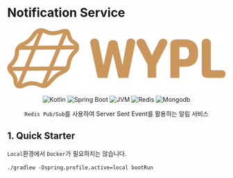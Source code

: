 # Notification Service

<img width="800" src="https://raw.githubusercontent.com/What-s-Your-Plan/repository-rule/main/image/logo.png" alt="logo" />


<div align="center">

![Kotlin](https://img.shields.io/badge/Kotlin-1.9.23-purple?logo=kotlin)
![Spring Boot](https://img.shields.io/badge/Spring%20Boot-3.2.5-brightgreen?logo=spring)
![JVM](https://img.shields.io/badge/JVM-Docker%20image%20amazoncorretto:17--alpine-blue?logo=docker)
![Redis](https://img.shields.io/badge/Redis-red?logo=redis)
![Mongodb](https://img.shields.io/badge/MongoDB-black?logo=mongodb)

</div>


<div align="center">

`Redis Pub/Sub`를 사용하여 Server Sent Event를 활용하는 알림 서비스

</div>

## 1. Quick Starter

`Local`환경에서 `Docker`가 필요하지는 않습니다.

```shell
./gradlew -Dspring.profile.active=local bootRun
```